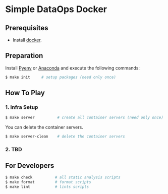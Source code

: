 # Simple DataOps Docker

## Prerequisites

- Install [docker](https://docs.docker.com/engine/install/).

## Preparation

Install [Pyenv](https://github.com/pyenv/pyenv#installation) or [Anaconda](https://docs.anaconda.com/anaconda/install/index.html) and execute the following commands:

```bash
$ make init     # setup packages (need only once)
```

## How To Play

### 1. Infra Setup

```bash
$ make server          # create all container servers (need only once)
```

You can delete the container servers.

```bash
$ make server-clean    # delete the container servers
```

### 2. TBD

## For Developers

```bash
$ make check          # all static analysis scripts
$ make format         # format scripts
$ make lint           # lints scripts
```
